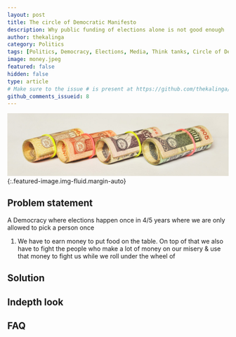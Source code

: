 ```yaml
---
layout: post
title: The circle of Democratic Manifesto
description: Why public funding of elections alone is not good enough
author: thekalinga
category: Politics
tags: [Politics, Democracy, Elections, Media, Think tanks, Circle of Democracy]
image: money.jpeg
featured: false
hidden: false
type: article
# Make sure to the issue # is present at https://github.com/thekalinga/thekalinga.in-comments/issues
github_comments_issueid: 8
---
```


![{{page.title}}](money.jpeg){:.featured-image.img-fluid.margin-auto}

## Problem statement

A Democracy where elections happen once in 4/5 years where we are only allowed to pick a person once

1. We have to earn money to put food on the table. On top of that we also have to fight the people who make a lot of money on our misery & use that money to fight us while we roll under the wheel of 

## Solution



## Indepth look

## FAQ
